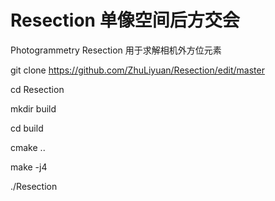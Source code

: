 # Resection 单像空间后方交会

Photogrammetry Resection
用于求解相机外方位元素

git clone https://github.com/ZhuLiyuan/Resection/edit/master

cd Resection

mkdir build 

cd build 

cmake ..

make -j4

./Resection

